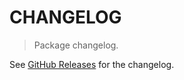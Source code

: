 # CHANGELOG

> Package changelog.

See [GitHub Releases](https://github.com/stdlib-js/stats-base-dists-gamma-stdev/releases) for the changelog.